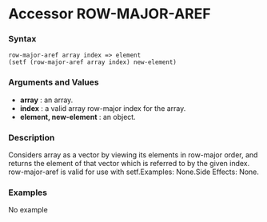 <!-- Generated on 05/10/2020 by https://github.com/anto2oo/clhs-evolved -->

# Accessor ROW-MAJOR-AREF

### Syntax
`row-major-aref array index => element`  
`(setf (row-major-aref array index) new-element)`  


### Arguments and Values
- **array** : an array.   
- **index** : a valid array row-major index for the array.   
- **element, new-element** : an object.   


### Description
Considers array as a vector by viewing its elements in row-major order, and returns the element of that vector which is referred to by the given index.  
row-major-aref is valid for use with setf.Examples: None.Side Effects: None.



### Examples
No example  
